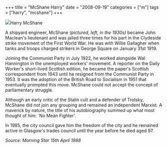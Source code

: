 +++
title = "McShane Harry"
date = "2008-09-19"
categories = ["m"]
tags = ["harry", "mcshane"]
+++

![](http://79.170.40.183/grahamstevenson.me.uk/images/stories/mcshane%20harry.jpg)Harry McShane

A shipyard engineer, McShane _(pictured, left, in the 1930s)_ became John Maclean's lieutenant and was jailed three times for his part in the Clydeside strike movement of the First World War. He was with Willie Gallagher when tanks and troops charged strikers in George Square on January 31st 1919.

Joining the Communist Party in July 1922, he worked alongside Wal Hannington in the unemployed workers' movement. A reporter on the Daily Worker's short-lived Scottish edition, he became the paper's Scottish correspondent from 1943 until he resigned from the Communist Party in 1953. It was the adoption of the British Road to Socialism in 1951 that eventually prompted this move. McShane could not accept the concept of parliamentary struggle.

Although an early critic of the Stalin cult and a defender of Trotsky, McShane did not join any grouping and remained an independent Marxist. A maverick by nature, the title of his autobiography summed up what most thought of him: \`No Mean Fighter'.

In 1985, the city council gave him the freedom of the city and he remained active in Glasgow's trades council until the year before he died aged 97.

_Source: Morning Star 15th April 1988_
